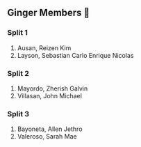 ## Ginger Members 🫚
### Split 1
1. Ausan, Reizen Kim
2. Layson, Sebastian Carlo Enrique Nicolas
### Split 2
1. Mayordo, Zherish Galvin
2. Villasan, John Michael
### Split 3
1. Bayoneta, Allen Jethro
2. Valeroso, Sarah Mae